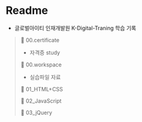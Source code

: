 # Readme

- 글로벌아이티 인재개발원 K-Digital-Traning 학습 기록

> :open_file_folder: 00.certificate
>
> - 자격증 study
>
> :open_file_folder: 00.workspace 
>
> - 실습파일 자료
>
> :page_with_curl: 01_HTML+CSS
>
> :page_with_curl: 02_JavaScript
>
> :page_with_curl: 03_jQuery



